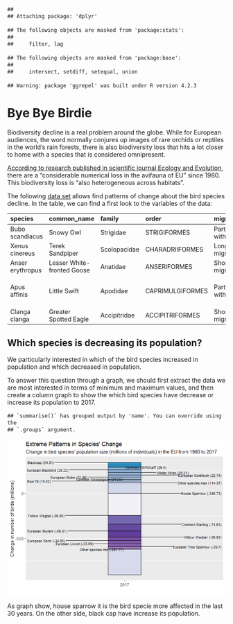     ## 
    ## Attaching package: 'dplyr'

    ## The following objects are masked from 'package:stats':
    ## 
    ##     filter, lag

    ## The following objects are masked from 'package:base':
    ## 
    ##     intersect, setdiff, setequal, union

    ## Warning: package 'ggrepel' was built under R version 4.2.3

# Bye Bye Birdie

Biodiversity decline is a real problem around the globe. While for
European audiences, the word normally conjures up images of rare orchids
or reptiles in the world’s rain forests, there is also biodiversity loss
that hits a lot closer to home with a species that is considered
omnipresent.

[According to research published in scientific journal Ecology and
Evolution](https://onlinelibrary.wiley.com/doi/full/10.1002/ece3.8282),
there are a “considerable numerical loss in the avifauna of EU” since
1980. This biodiversity loss is “also heterogeneous across habitats”.

The following [data set](https://zenodo.org/record/5544548#.ZFkcpi9n6x_)
allows find patterns of change about the bird species decline. In the
table, we can find a first look to the variables of the data:

<table style="width:100%;">
<colgroup>
<col style="width: 4%" />
<col style="width: 7%" />
<col style="width: 3%" />
<col style="width: 4%" />
<col style="width: 8%" />
<col style="width: 14%" />
<col style="width: 3%" />
<col style="width: 5%" />
<col style="width: 2%" />
<col style="width: 2%" />
<col style="width: 2%" />
<col style="width: 2%" />
<col style="width: 2%" />
<col style="width: 1%" />
<col style="width: 3%" />
<col style="width: 3%" />
<col style="width: 2%" />
<col style="width: 3%" />
<col style="width: 3%" />
<col style="width: 3%" />
<col style="width: 7%" />
<col style="width: 6%" />
</colgroup>
<thead>
<tr class="header">
<th style="text-align: left;">species</th>
<th style="text-align: left;">common_name</th>
<th style="text-align: left;">family</th>
<th style="text-align: left;">order</th>
<th style="text-align: left;">migratory.strategy</th>
<th style="text-align: left;">breeding.biome</th>
<th style="text-align: left;">bird.group</th>
<th style="text-align: left;">abundance.category</th>
<th style="text-align: left;">ts_source</th>
<th style="text-align: right;">firstyear</th>
<th style="text-align: right;">lastyear</th>
<th style="text-align: right;">year_est1</th>
<th style="text-align: right;">year_est2</th>
<th style="text-align: right;">popest</th>
<th style="text-align: right;">popse</th>
<th style="text-align: right;">Loss_mean</th>
<th style="text-align: right;">Loss_sd</th>
<th style="text-align: right;">Loss_lci95</th>
<th style="text-align: right;">Loss_med</th>
<th style="text-align: right;">Loss_uci95</th>
<th style="text-align: right;">total_proportional_change</th>
<th style="text-align: right;">annual.rate.of.change</th>
</tr>
</thead>
<tbody>
<tr class="odd">
<td style="text-align: left;">Bubo scandiacus</td>
<td style="text-align: left;">Snowy Owl</td>
<td style="text-align: left;">Strigidae</td>
<td style="text-align: left;">STRIGIFORMES</td>
<td style="text-align: left;">Partial migrant within Europe</td>
<td style="text-align: left;">Tundra, mires and moorland</td>
<td style="text-align: left;">landbirds</td>
<td style="text-align: left;">Rare</td>
<td style="text-align: left;">Article12</td>
<td style="text-align: right;">1980</td>
<td style="text-align: right;">2017</td>
<td style="text-align: right;">2014</td>
<td style="text-align: right;">2017</td>
<td style="text-align: right;">5</td>
<td style="text-align: right;">3.8775510</td>
<td style="text-align: right;">-1.336005</td>
<td style="text-align: right;">11.559215</td>
<td style="text-align: right;">-28.66843</td>
<td style="text-align: right;">0.1573545</td>
<td style="text-align: right;">14.607557</td>
<td style="text-align: right;">0.8671325</td>
<td style="text-align: right;">0.9961543</td>
</tr>
<tr class="even">
<td style="text-align: left;">Xenus cinereus</td>
<td style="text-align: left;">Terek Sandpiper</td>
<td style="text-align: left;">Scolopacidae</td>
<td style="text-align: left;">CHARADRIIFORMES</td>
<td style="text-align: left;">Long-distance migrant</td>
<td style="text-align: left;">Tundra, mires and moorland</td>
<td style="text-align: left;">shorebirds</td>
<td style="text-align: left;">Rare</td>
<td style="text-align: left;">Article12</td>
<td style="text-align: right;">1980</td>
<td style="text-align: right;">2017</td>
<td style="text-align: right;">2014</td>
<td style="text-align: right;">2017</td>
<td style="text-align: right;">13</td>
<td style="text-align: right;">0.9463745</td>
<td style="text-align: right;">34.654695</td>
<td style="text-align: right;">5.137701</td>
<td style="text-align: right;">25.27814</td>
<td style="text-align: right;">34.3949653</td>
<td style="text-align: right;">45.521182</td>
<td style="text-align: right;">0.2630238</td>
<td style="text-align: right;">0.9645488</td>
</tr>
<tr class="odd">
<td style="text-align: left;">Anser erythropus</td>
<td style="text-align: left;">Lesser White-fronted Goose</td>
<td style="text-align: left;">Anatidae</td>
<td style="text-align: left;">ANSERIFORMES</td>
<td style="text-align: left;">Short-distance migrant</td>
<td style="text-align: left;">Tundra, mires and moorland</td>
<td style="text-align: left;">waterfowl</td>
<td style="text-align: left;">Rare</td>
<td style="text-align: left;">Article12</td>
<td style="text-align: right;">1980</td>
<td style="text-align: right;">2017</td>
<td style="text-align: right;">2014</td>
<td style="text-align: right;">2017</td>
<td style="text-align: right;">41</td>
<td style="text-align: right;">3.7106196</td>
<td style="text-align: right;">-21.105073</td>
<td style="text-align: right;">7.374291</td>
<td style="text-align: right;">-37.43832</td>
<td style="text-align: right;">-20.4596234</td>
<td style="text-align: right;">-8.464499</td>
<td style="text-align: right;">1.9376489</td>
<td style="text-align: right;">1.0180385</td>
</tr>
<tr class="even">
<td style="text-align: left;">Apus affinis</td>
<td style="text-align: left;">Little Swift</td>
<td style="text-align: left;">Apodidae</td>
<td style="text-align: left;">CAPRIMULGIFORMES</td>
<td style="text-align: left;">Partial migrant within Europe</td>
<td style="text-align: left;">mediterranean forest, shrubland and rocky
habitats</td>
<td style="text-align: left;">landbirds</td>
<td style="text-align: left;">Rare</td>
<td style="text-align: left;">Article12</td>
<td style="text-align: right;">1980</td>
<td style="text-align: right;">2017</td>
<td style="text-align: right;">2003</td>
<td style="text-align: right;">2017</td>
<td style="text-align: right;">45</td>
<td style="text-align: right;">12.9561355</td>
<td style="text-align: right;">-96.811110</td>
<td style="text-align: right;">46.092092</td>
<td style="text-align: right;">-210.32013</td>
<td style="text-align: right;">-88.7352254</td>
<td style="text-align: right;">-30.626474</td>
<td style="text-align: right;">13.1421443</td>
<td style="text-align: right;">1.0720973</td>
</tr>
<tr class="odd">
<td style="text-align: left;">Clanga clanga</td>
<td style="text-align: left;">Greater Spotted Eagle</td>
<td style="text-align: left;">Accipitridae</td>
<td style="text-align: left;">ACCIPITRIFORMES</td>
<td style="text-align: left;">Short-distance migrant</td>
<td style="text-align: left;">Unclassified</td>
<td style="text-align: left;">landbirds</td>
<td style="text-align: left;">Rare</td>
<td style="text-align: left;">Article12</td>
<td style="text-align: right;">1980</td>
<td style="text-align: right;">2017</td>
<td style="text-align: right;">2014</td>
<td style="text-align: right;">2017</td>
<td style="text-align: right;">47</td>
<td style="text-align: right;">2.1368451</td>
<td style="text-align: right;">17.948491</td>
<td style="text-align: right;">51.095958</td>
<td style="text-align: right;">-100.53426</td>
<td style="text-align: right;">21.4412132</td>
<td style="text-align: right;">106.617787</td>
<td style="text-align: right;">0.6599532</td>
<td style="text-align: right;">0.9888308</td>
</tr>
</tbody>
</table>

## Which species is decreasing its population?

We particularly interested in which of the bird species increased in
population and which decreased in population.

To answer this question through a graph, we should first extract the
data we are most interested in terms of minimum and maximum values, and
then create a column graph to show the which bird species have decrease
or increase its population to 2017.

    ## `summarise()` has grouped output by 'name'. You can override using the
    ## `.groups` argument.

![](danilopenagos_files/figure-markdown_strict/processing%20data-1.png)

As graph show, house sparrow it is the bird specie more affected in the
last 30 years. On the other side, black cap have increase its
population.
